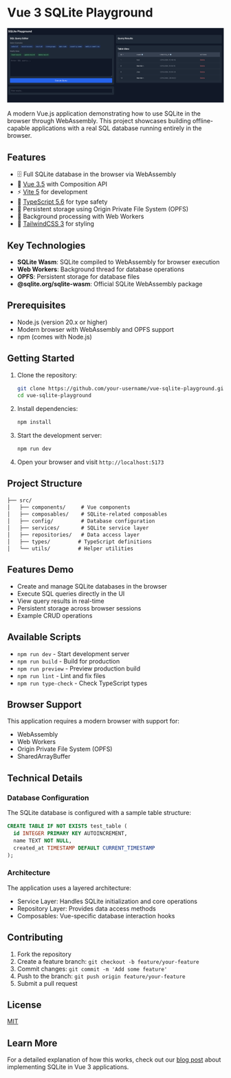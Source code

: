 # Vue 3 SQLite Playground

![Vue SQLite Playground](./public/vue-3-playground.png)

A modern Vue.js application demonstrating how to use SQLite in the browser through WebAssembly. This project showcases building offline-capable applications with a real SQL database running entirely in the browser.

## Features

- 🗄️ Full SQLite database in the browser via WebAssembly
- 🚀 [Vue 3.5](https://vuejs.org/) with Composition API
- ⚡️ [Vite 5](https://vitejs.dev/) for development
- 🎯 [TypeScript 5.6](https://www.typescriptlang.org/) for type safety
- 💾 Persistent storage using Origin Private File System (OPFS)
- 🧵 Background processing with Web Workers
- 🎨 [TailwindCSS 3](https://tailwindcss.com/) for styling

## Key Technologies

- **SQLite Wasm**: SQLite compiled to WebAssembly for browser execution
- **Web Workers**: Background thread for database operations
- **OPFS**: Persistent storage for database files
- **@sqlite.org/sqlite-wasm**: Official SQLite WebAssembly package

## Prerequisites

- Node.js (version 20.x or higher)
- Modern browser with WebAssembly and OPFS support
- npm (comes with Node.js)

## Getting Started

1. Clone the repository:
   ```bash
   git clone https://github.com/your-username/vue-sqlite-playground.git
   cd vue-sqlite-playground
   ```

2. Install dependencies:
   ```bash
   npm install
   ```

3. Start the development server:
   ```bash
   npm run dev
   ```

4. Open your browser and visit `http://localhost:5173`

## Project Structure

```
├── src/
│   ├── components/     # Vue components
│   ├── composables/    # SQLite-related composables
│   ├── config/         # Database configuration
│   ├── services/       # SQLite service layer
│   ├── repositories/   # Data access layer
│   ├── types/         # TypeScript definitions
│   └── utils/         # Helper utilities
```

## Features Demo

- Create and manage SQLite databases in the browser
- Execute SQL queries directly in the UI
- View query results in real-time
- Persistent storage across browser sessions
- Example CRUD operations

## Available Scripts

- `npm run dev` - Start development server
- `npm run build` - Build for production
- `npm run preview` - Preview production build
- `npm run lint` - Lint and fix files
- `npm run type-check` - Check TypeScript types

## Browser Support

This application requires a modern browser with support for:
- WebAssembly
- Web Workers
- Origin Private File System (OPFS)
- SharedArrayBuffer

## Technical Details

### Database Configuration

The SQLite database is configured with a sample table structure:

```sql
CREATE TABLE IF NOT EXISTS test_table (
  id INTEGER PRIMARY KEY AUTOINCREMENT,
  name TEXT NOT NULL,
  created_at TIMESTAMP DEFAULT CURRENT_TIMESTAMP
);
```

### Architecture

The application uses a layered architecture:
- Service Layer: Handles SQLite initialization and core operations
- Repository Layer: Provides data access methods
- Composables: Vue-specific database interaction hooks

## Contributing

1. Fork the repository
2. Create a feature branch: `git checkout -b feature/your-feature`
3. Commit changes: `git commit -m 'Add some feature'`
4. Push to the branch: `git push origin feature/your-feature`
5. Submit a pull request

## License

[MIT](./LICENSE)

## Learn More

For a detailed explanation of how this works, check out our [blog post](https://your-blog-post-url) about implementing SQLite in Vue 3 applications.

